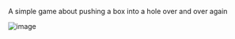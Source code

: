 A simple game about pushing a box into a hole over and over again

![image](https://github.com/iris-jen/codin-club-react-thing/assets/7981120/7d05d1bd-db2a-40e9-a32e-4bd170524824)
